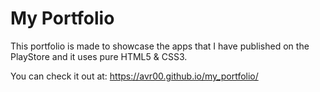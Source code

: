 # My Portfolio
This portfolio is made to showcase the apps that I have published on the PlayStore and it uses pure HTML5 & CSS3.

You can check it out at: https://avr00.github.io/my_portfolio/
